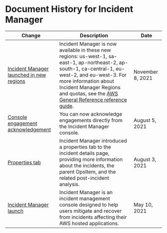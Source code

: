 # Document History for Incident Manager<a name="doc-history"></a>

| Change | Description | Date | 
| --- |--- |--- |
| [Incident Manager launched in new regions](#doc-history) | Incident Manager is now available in these new regions: us\-west\-1, sa\-east\-1, ap\-northeast\-2, ap\-south\-1, ca\-central\-1, eu\-west\-2, and eu\-west\-3\. For more information about Incident Manager Regions and quotas, see the [AWS General Reference reference guide](https://docs.aws.amazon.com/general/latest/gr/incident-manager.html)\. | November 8, 2021 | 
| [Console engagement acknowledgement](#doc-history) | You can now acknowledge engagements directly from the Incident Manager console\. | August 5, 2021 | 
| [Properties tab](#doc-history) | Incident Manager introduced a properties tab to the incident details page, providing more information about the incidents, the parent OpsItem, and the related post\-incident analysis\. | August 3, 2021 | 
| [Incident Manager launch](#doc-history) | Incident Manager is an incident management console designed to help users mitigate and recover from incidents affecting their AWS hosted applications\. | May 10, 2021 | 